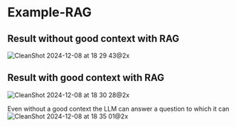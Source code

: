 # Example-RAG
## Result without good context with RAG
![CleanShot 2024-12-08 at 18 29 43@2x](https://github.com/user-attachments/assets/e83e9cc8-b999-490b-a67e-fc4f82ed3d62)

## Result with good context with RAG
![CleanShot 2024-12-08 at 18 30 28@2x](https://github.com/user-attachments/assets/9bc72859-294f-4905-aa3c-022ee62de09a)

Even without a good context the LLM can answer a question to which it can
![CleanShot 2024-12-08 at 18 35 01@2x](https://github.com/user-attachments/assets/92c6c6a4-4be1-420f-80d3-34e41e85f120)


